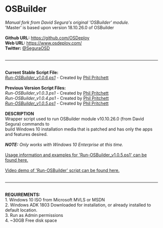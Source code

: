 # OSBuilder
<i>Manual fork from David Segura's original 'OSBuilder' module.</i><br/>
'Master' is based upon version 18.10.26.0 of OSBuilder<br/><br/>
  <b>Github URL:</b> https://github.com/OSDeploy<br/>
  <b>Web URL:</b> https://www.osdeploy.com/<br/>
  <b>Twitter:</b> <a href=https://twitter.com/SeguraOSD>@SeguraOSD</a><br/><br/>
  
  --------------------------------------------------------------
  <br/>
  <b>Current Stable Script File:</b><br/>
  <a href="https://github.com/packerphil/OSBuilder/blob/Script-1/Script%20Files/Run-OSBuilder_v1.0.6.ps1"><i>Run-OSBuilder_v1.0.6.ps1</i></a> - Created by <a href="https://twitter.com/PhilPritchett">Phil Pritchett</a><br/>
  <br/>
  <b>Previous Version Script Files:</b><br/>
  <i>Run-OSBuilder_v1.0.3.ps1</i> - Created by <a href="https://twitter.com/PhilPritchett">Phil Pritchett</a><br/>
  <i>Run-OSBuilder_v1.0.4.ps1</i> - Created by <a href="https://twitter.com/PhilPritchett">Phil Pritchett</a><br/>
  <a href="https://github.com/packerphil/OSBuilder/blob/Script-1/Script%20Files/Run-OSBuilder_v1.0.5.ps1"><i>Run-OSBuilder_v1.0.5.ps1</i></a> - Created by <a href="https://twitter.com/PhilPritchett">Phil Pritchett</a><br/>
  <br/>
<b>DESCRIPTION</b><br/>
Wrapper script used to run OSBuilder module v10.10.26.0 (from David Segura) commands to<br/>
build Windows 10 installation media that is patched and has only the apps and features desired.<br/><br/>
<b><i>NOTE:</b> Only works with Windows 10 Enterprise at this time.</i><br/><br/>
<a href="https://github.com/packerphil/OSBuilder/blob/Script-1/Script%20Files/Run-OSBuilder_v1.0.5_Readme.md">Usage information and examples for 'Run-OSBuilder_v1.0.5.ps1' can be found here.</a><br/><br/>
<a href="https://youtu.be/t_OJIEbvdwo">Video demo of 'Run-OSBuilder' script can be found here.</a><br/><br/>

--------------------------------------------------------------
<br/>
  <b>REQUIREMENTS:</b><br/>
  1. Windows 10 ISO from Microsoft MVLS or MSDN<br/>
  2. Windows ADK 1803 Downloaded for installation, or already installed to default location.<br/>
  3. Run as Admin permissions<br/>
  4. ~30GB Free disk space<br/>
